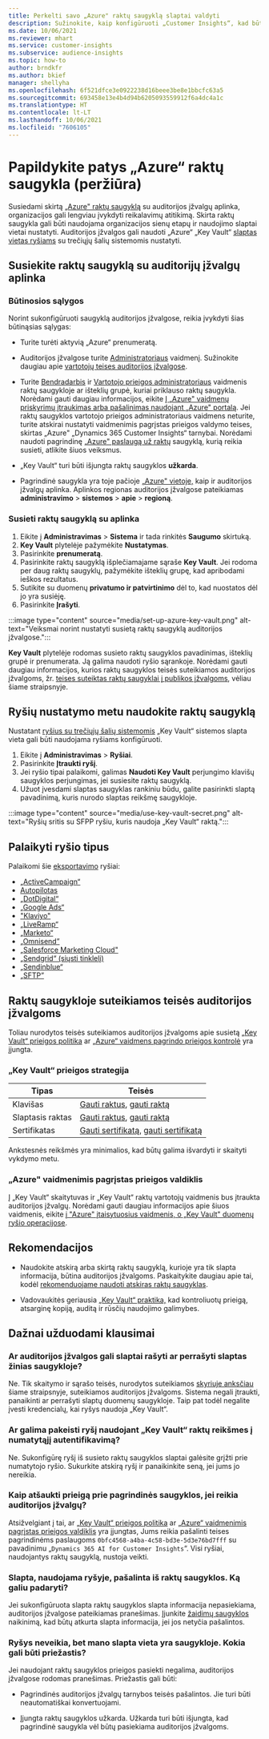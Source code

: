 ```yaml
---
title: Perkelti savo „Azure" raktų saugyklą slaptai valdyti
description: Sužinokite, kaip konfigūruoti „Customer Insights“, kad būtų naudojama jūsų „Azure" raktų saugykla.
ms.date: 10/06/2021
ms.reviewer: mhart
ms.service: customer-insights
ms.subservice: audience-insights
ms.topic: how-to
author: brndkfr
ms.author: bkief
manager: shellyha
ms.openlocfilehash: 6f521dfce3e0922238d16beee3be8e1bbcfc63a5
ms.sourcegitcommit: 693458e13e4b4d94b6205093559912f6a4dc4a1c
ms.translationtype: HT
ms.contentlocale: lt-LT
ms.lasthandoff: 10/06/2021
ms.locfileid: "7606105"
---
```

# <a name="bring-your-own-azure-key-vault-preview"></a>Papildykite patys „Azure“ raktų saugykla (peržiūra)

Susiedami skirtą [„Azure" raktų saugyklą](/azure/key-vault/general/basic-concepts) su auditorijos įžvalgų aplinka, organizacijos gali lengviau įvykdyti reikalavimų atitikimą.
Skirta raktų saugykla gali būti naudojama organizacijos sienų etapų ir naudojimo slaptai vietai nustatyti. Auditorijos įžvalgos gali naudoti „Azure“ „Key Vault“ [slaptas vietas ryšiams](connections.md) su trečiųjų šalių sistemomis nustatyti.

## <a name="link-the-key-vault-to-the-audience-insights-environment"></a>Susiekite raktų saugyklą su auditorijų įžvalgų aplinka

### <a name="prerequisites"></a>Būtinosios sąlygos

Norint sukonfigūruoti saugyklą auditorijos įžvalgose, reikia įvykdyti šias būtinąsias sąlygas:

- Turite turėti aktyvią „Azure“ prenumeratą.

- Auditorijos įžvalgose turite [Administratoriaus](permissions.md#administrator) vaidmenį. Sužinokite daugiau apie [vartotojų teises auditorijos įžvalgose](permissions.md#assign-roles-and-permissions).

- Turite [Bendradarbis](/azure/role-based-access-control/built-in-roles#contributor) ir [Vartotojo prieigos administratoriaus](/azure/role-based-access-control/built-in-roles#user-access-administrator) vaidmenis raktų saugykloje ar išteklių grupė, kuriai priklauso raktų saugykla. Norėdami gauti daugiau informacijos, eikite [Į „Azure" vaidmenų priskyrimų įtraukimas arba pašalinimas naudojant „Azure" portalą](/azure/role-based-access-control/role-assignments-portal). Jei raktų saugyklos vartotojo prieigos administratoriaus vaidmens neturite, turite atskirai nustatyti vaidmenimis pagrįstas prieigos valdymo teises, skirtas „Azure" „Dynamics 365 Customer Insights“ tarnybai. Norėdami naudoti pagrindinę [„Azure" paslaugą už raktų](connect-service-principal.md) saugyklą, kurią reikia susieti, atlikite šiuos veiksmus.

- „Key Vault“ turi būti išjungta raktų saugyklos **užkarda**.

- Pagrindinė saugykla yra toje pačioje [„Azure" vietoje,](https://azure.microsoft.com/global-infrastructure/geographies/#overview) kaip ir auditorijos įžvalgų aplinka. Aplinkos regionas auditorijos įžvalgose pateikiamas **administravimo** > **sistemos** > **apie** > **regioną**.

### <a name="link-a-key-vault-to-the-environment"></a>Susieti raktų saugyklą su aplinka

1. Eikite į **Administravimas** > **Sistema** ir tada rinkitės **Saugumo** skirtuką.
1. **Key Vault** plytelėje pažymėkite **Nustatymas**.
1. Pasirinkite **prenumeratą**.
1. Pasirinkite raktų saugyklą išplečiamajame sąraše **Key Vault**. Jei rodoma per daug raktų saugyklų, pažymėkite išteklių grupę, kad apribodami ieškos rezultatus.
1. Sutikite su duomenų **privatumo ir patvirtinimo** dėl to, kad nuostatos dėl jo yra susiėję.
1. Pasirinkite **Įrašyti**.

:::image type="content" source="media/set-up-azure-key-vault.png" alt-text="Veiksmai norint nustatyti susietą raktų saugyklą auditorijos įžvalgose.":::

**Key Vault** plytelėje rodomas susieto raktų saugyklos pavadinimas, išteklių grupė ir prenumerata. Ją galima naudoti ryšio sąrankoje.
Norėdami gauti daugiau informacijos, kurios raktų saugyklos teisės suteikiamos auditorijos įžvalgoms, žr. [teises suteiktas raktų saugyklai į publikos įžvalgoms](#permissions-granted-on-the-key-vault-to-audience-insights), vėliau šiame straipsnyje.

## <a name="use-the-key-vault-in-the-connection-setup"></a>Ryšių nustatymo metu naudokite raktų saugyklą

Nustatant [ryšius su trečiųjų šalių sistemomis](connections.md) „Key Vault“ sistemos slapta vieta gali būti naudojama ryšiams konfigūruoti.

1. Eikite į **Administravimas** > **Ryšiai**.
1. Pasirinkite **Įtraukti ryšį**.
1. Jei ryšio tipai palaikomi, galimas **Naudoti Key Vault** perjungimo klavišų saugyklos perjungimas, jei susiesite raktų saugyklą.
1. Užuot įvesdami slaptas saugyklas rankiniu būdu, galite pasirinkti slaptą pavadinimą, kuris nurodo slaptas reikšmę saugykloje.

:::image type="content" source="media/use-key-vault-secret.png" alt-text="Ryšių sritis su SFPP ryšiu, kuris naudoja „Key Vault“ raktą.":::

## <a name="supported-connection-types"></a>Palaikyti ryšio tipus

Palaikomi šie [eksportavimo](export-destinations.md) ryšiai:

* [„ActiveCampaign“](export-active-campaign.md)
* [Autopilotas](export-autopilot.md)
* [„DotDigital“](export-dotdigital.md)
* [„Google Ads“](export-google-ads.md)
* ["Klaviyo"](export-klaviyo.md)
* [„LiveRamp“](export-liveramp.md)
* [„Marketo“](export-marketo.md)
* [„Omnisend”](export-omnisend.md)
* [„Salesforce Marketing Cloud"](export-salesforce.md)
* [„Sendgrid“ (siųsti tinklelį)](export-sendgrid.md)
* [„Sendinblue“](export-sendinblue.md)
* [„SFTP”](export-sftp.md)

## <a name="permissions-granted-on-the-key-vault-to-audience-insights"></a>Raktų saugykloje suteikiamos teisės auditorijos įžvalgoms

Toliau nurodytos teisės suteikiamos auditorijos įžvalgoms apie susietą [„Key Vault“ prieigos politika](/azure/key-vault/general/assign-access-policy?tabs=azure-portal) ar [„Azure“ vaidmens pagrindo prieigos kontrolė](/azure/key-vault/general/rbac-guide?tabs=azure-cli) yra įjungta.

### <a name="key-vault-access-policy"></a>„Key Vault“ prieigos strategija

| Tipas        | Teisės          |
| ----------- | -------------------- |
| Klavišas         | [Gauti raktus](/rest/api/keyvault/get-keys), [gauti raktą](/rest/api/keyvault/get-key)                                 |
| Slaptasis raktas      | [Gauti raktus](/rest/api/keyvault/get-secrets), [gauti raktą](/rest/api/keyvault/get-secret)                     |
| Sertifikatas | [Gauti sertifikatą](/rest/api/keyvault/get-certificates), [gauti sertifikatą](/rest/api/keyvault/get-certificate) |

Ankstesnės reikšmės yra minimalios, kad būtų galima išvardyti ir skaityti vykdymo metu.

### <a name="azure-role-based-access-control"></a>„Azure" vaidmenimis pagrįstas prieigos valdiklis

Į „Key Vault“ skaitytuvas ir „Key Vault“ raktų vartotojų vaidmenis bus įtraukta auditorijos įžvalgų. Norėdami gauti daugiau informacijos apie šiuos vaidmenis, eikite [į "Azure" įtaisytuosius vaidmenis, o „Key Vault" duomenų ryšio operacijose](/azure/key-vault/general/rbac-guide?tabs=azure-cli).

## <a name="recommendations"></a>Rekomendacijos

- Naudokite atskirą arba skirtą raktų saugyklą, kurioje yra tik slapta informacija, būtina auditorijos įžvalgoms. Paskaitykite daugiau apie tai, kodėl [rekomenduojame naudoti atskiras raktų saugyklas](/azure/key-vault/general/best-practices#why-we-recommend-separate-key-vaults).

- Vadovaukitės geriausia [„Key Vault“ praktika,](/azure/key-vault/general/best-practices#turn-on-logging) kad kontroliuotų prieigą, atsarginę kopiją, auditą ir rūsčių naudojimo galimybes.

## <a name="frequently-asked-questions"></a>Dažnai užduodami klausimai

### <a name="can-audience-insights-write-secrets-or-overwrite-secrets-into-the-key-vault"></a>Ar auditorijos įžvalgos gali slaptai rašyti ar perrašyti slaptas žinias saugykloje?

Ne. Tik skaitymo ir sąrašo teisės, nurodytos suteikiamos [skyriuje anksčiau](#permissions-granted-on-the-key-vault-to-audience-insights) šiame straipsnyje, suteikiamos auditorijos įžvalgoms. Sistema negali įtraukti, panaikinti ar perrašyti slaptų duomenų saugykloje. Taip pat todėl negalite įvesti kredencialų, kai ryšys naudoja „Key Vault“.

### <a name="can-i-change-a-connection-from-using-key-vault-secrets-to-default-authentication"></a>Ar galima pakeisti ryšį naudojant „Key Vault“ raktų reikšmes į numatytąjį autentifikavimą?

Ne. Sukonfigūrę ryšį iš susieto raktų saugyklos slaptai galėsite grįžti prie numatytojo ryšio. Sukurkite atskirą ryšį ir panaikinkite seną, jei jums jo nereikia.

### <a name="how-can-i-revoke-access-to-a-key-vault-for-audience-insights"></a>Kaip atšaukti prieigą prie pagrindinės saugyklos, jei reikia auditorijos įžvalgų?

Atsižvelgiant į tai, ar [„Key Vault“ prieigos politika](/azure/key-vault/general/assign-access-policy?tabs=azure-portal) ar [„Azure“ vaidmenimis pagrįstas prieigos valdiklis](/azure/key-vault/general/rbac-guide?tabs=azure-cli) yra įjungtas, Jums reikia pašalinti teises pagrindinėms paslaugoms `0bfc4568-a4ba-4c58-bd3e-5d3e76bd7fff` su pavadinimu „`Dynamics 365 AI for Customer Insights`“. Visi ryšiai, naudojantys raktų saugyklą, nustoja veikti.

### <a name="a-secret-thats-used-in-a-connection-got-removed-from-the-key-vault-what-can-i-do"></a>Slapta, naudojama ryšyje, pašalinta iš raktų saugyklos. Ką galiu padaryti?

Jei sukonfigūruota slapta raktų saugyklos slapta informacija nepasiekiama, auditorijos įžvalgose pateikiamas pranešimas. Įjunkite [žaidimų saugyklos](/azure/key-vault/general/soft-delete-overview) naikinimą, kad būtų atkurta slapta informacija, jei jos netyčia pašalintos.

### <a name="a-connection-doesnt-work-but-my-secret-is-in-the-key-vault-what-might-be-the-cause"></a>Ryšys neveikia, bet mano slapta vieta yra saugykloje. Kokia gali būti priežastis?

Jei naudojant raktų saugyklos prieigos pasiekti negalima, auditorijos įžvalgose rodomas pranešimas. Priežastis gali būti:

- Pagrindinės auditorijos įžvalgų tarnybos teisės pašalintos. Jie turi būti neautomatiškai konvertuojami.

- Įjungta raktų saugyklos užkarda. Užkarda turi būti išjungta, kad pagrindinė saugykla vėl būtų pasiekiama auditorijos įžvalgoms.
